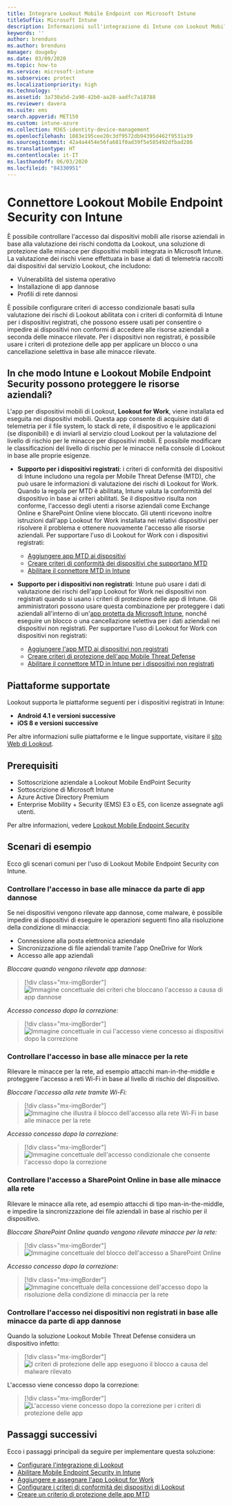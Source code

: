 ```yaml
---
title: Integrare Lookout Mobile Endpoint con Microsoft Intune
titleSuffix: Microsoft Intune
description: Informazioni sull'integrazione di Intune con Lookout Mobile Threat Defense (MTD) per controllare l'accesso dei dispositivi mobili alle risorse aziendali.
keywords: ''
author: brenduns
ms.author: brenduns
manager: dougeby
ms.date: 03/09/2020
ms.topic: how-to
ms.service: microsoft-intune
ms.subservice: protect
ms.localizationpriority: high
ms.technology: ''
ms.assetid: 3a730a5d-2a90-42b0-aa28-aadfc7a18788
ms.reviewer: davera
ms.suite: ems
search.appverid: MET150
ms.custom: intune-azure
ms.collection: M365-identity-device-management
ms.openlocfilehash: 1083e195cee20c3df9572db94395d462f9531a39
ms.sourcegitcommit: 42a4a4454e56fa681f0ad39f5e585492dfbad286
ms.translationtype: HT
ms.contentlocale: it-IT
ms.lasthandoff: 06/03/2020
ms.locfileid: "84330951"
---
```

# <a name="lookout-mobile-endpoint-security-connector-with-intune"></a>Connettore Lookout Mobile Endpoint Security con Intune

È possibile controllare l'accesso dai dispositivi mobili alle risorse aziendali in base alla valutazione dei rischi condotta da Lookout, una soluzione di protezione dalle minacce per dispositivi mobili integrata in Microsoft Intune. La valutazione dei rischi viene effettuata in base ai dati di telemetria raccolti dai dispositivi dal servizio Lookout, che includono:
- Vulnerabilità del sistema operativo
- Installazione di app dannose
- Profili di rete dannosi

È possibile configurare criteri di accesso condizionale basati sulla valutazione dei rischi di Lookout abilitata con i criteri di conformità di Intune per i dispositivi registrati, che possono essere usati per consentire o impedire ai dispositivi non conformi di accedere alle risorse aziendali a seconda delle minacce rilevate. Per i dispositivi non registrati, è possibile usare i criteri di protezione delle app per applicare un blocco o una cancellazione selettiva in base alle minacce rilevate.

## <a name="how-do-intune-and-lookout-mobile-endpoint-security-help-protect-company-resources"></a>In che modo Intune e Lookout Mobile Endpoint Security possono proteggere le risorse aziendali?

L'app per dispositivi mobili di Lookout, **Lookout for Work**, viene installata ed eseguita nei dispositivi mobili. Questa app consente di acquisire dati di telemetria per il file system, lo stack di rete, il dispositivo e le applicazioni (se disponibili) e di inviarli al servizio cloud Lookout per la valutazione del livello di rischio per le minacce per dispositivi mobili. È possibile modificare le classificazioni del livello di rischio per le minacce nella console di Lookout in base alle proprie esigenze.

- **Supporto per i dispositivi registrati**: i criteri di conformità dei dispositivi di Intune includono una regola per Mobile Threat Defense (MTD), che può usare le informazioni di valutazione dei rischi di Lookout for Work. Quando la regola per MTD è abilitata, Intune valuta la conformità del dispositivo in base ai criteri abilitati. Se il dispositivo risulta non conforme, l'accesso degli utenti a risorse aziendali come Exchange Online e SharePoint Online viene bloccato. Gli utenti ricevono inoltre istruzioni dall'app Lookout for Work installata nei relativi dispositivi per risolvere il problema e ottenere nuovamente l'accesso alle risorse aziendali. Per supportare l'uso di Lookout for Work con i dispositivi registrati:
  - [Aggiungere app MTD ai dispositivi](../protect/mtd-apps-ios-app-configuration-policy-add-assign.md)
  - [Creare criteri di conformità dei dispositivi che supportano MTD](../protect/mtd-device-compliance-policy-create.md)
  - [Abilitare il connettore MTD in Intune](../protect/mtd-connector-enable.md)

- **Supporto per i dispositivi non registrati**: Intune può usare i dati di valutazione dei rischi dell'app Lookout for Work nei dispositivi non registrati quando si usano i criteri di protezione delle app di Intune. Gli amministratori possono usare questa combinazione per proteggere i dati aziendali all'interno di un'[app protetta da Microsoft Intune](../apps/apps-supported-intune-apps.md), nonché eseguire un blocco o una cancellazione selettiva per i dati aziendali nei dispositivi non registrati. Per supportare l'uso di Lookout for Work con dispositivi non registrati:
  - [Aggiungere l'app MTD ai dispositivi non registrati](../protect/mtd-add-apps-unenrolled-devices.md)
  - [Creare criteri di protezione dell'app Mobile Threat Defense](../protect/mtd-app-protection-policy.md)
  - [Abilitare il connettore MTD in Intune per i dispositivi non registrati](../protect/mtd-enable-unenrolled-devices.md)

## <a name="supported-platforms"></a>Piattaforme supportate

Lookout supporta le piattaforme seguenti per i dispositivi registrati in Intune:

- **Android 4.1 e versioni successive**  
- **iOS 8 e versioni successive**  

Per altre informazioni sulle piattaforme e le lingue supportate, visitare il [sito Web di Lookout](https://personal.support.lookout.com/hc/articles/114094140253).  

## <a name="prerequisites"></a>Prerequisiti

- Sottoscrizione aziendale a Lookout Mobile EndPoint Security  
- Sottoscrizione di Microsoft Intune
- Azure Active Directory Premium
- Enterprise Mobility + Security (EMS) E3 o E5, con licenze assegnate agli utenti.  

Per altre informazioni, vedere [Lookout Mobile Endpoint Security](https://www.lookout.com/products/mobile-endpoint-security)

## <a name="sample-scenarios"></a>Scenari di esempio

Ecco gli scenari comuni per l'uso di Lookout Mobile Endpoint Security con Intune.

### <a name="control-access-based-on-threats-from-malicious-apps"></a>Controllare l'accesso in base alle minacce da parte di app dannose

Se nei dispositivi vengono rilevate app dannose, come malware, è possibile impedire ai dispositivi di eseguire le operazioni seguenti fino alla risoluzione della condizione di minaccia:

- Connessione alla posta elettronica aziendale
- Sincronizzazione di file aziendali tramite l'app OneDrive for Work
- Accesso alle app aziendali

*Bloccare quando vengono rilevate app dannose:*

> [!div class="mx-imgBorder"]
> ![Immagine concettuale dei criteri che bloccano l'accesso a causa di app dannose](./media/lookout-mobile-threat-defense-connector/malicious-apps-blocked.png)

*Accesso concesso dopo la correzione:*

> [!div class="mx-imgBorder"]
> ![Immagine concettuale in cui l'accesso viene concesso ai dispositivi dopo la correzione](./media/lookout-mobile-threat-defense-connector/malicious-apps-unblocked.png)

### <a name="control-access-based-on-threat-to-network"></a>Controllare l'accesso in base alle minacce per la rete

Rilevare le minacce per la rete, ad esempio attacchi man-in-the-middle e proteggere l'accesso a reti Wi-Fi in base al livello di rischio del dispositivo.

*Bloccare l'accesso alla rete tramite Wi-Fi:*

> [!div class="mx-imgBorder"]
> ![Immagine che illustra il blocco dell'accesso alla rete Wi-Fi in base alle minacce per la rete](./media/lookout-mobile-threat-defense-connector/network-wifi-blocked.png)

*Accesso concesso dopo la correzione:*

> [!div class="mx-imgBorder"]
> ![Immagine concettuale dell'accesso condizionale che consente l'accesso dopo la correzione](./media/lookout-mobile-threat-defense-connector/network-wifi-unblocked.png)

### <a name="control-access-to-sharepoint-online-based-on-threat-to-network"></a>Controllare l'accesso a SharePoint Online in base alle minacce alla rete

Rilevare le minacce alla rete, ad esempio attacchi di tipo man-in-the-middle, e impedire la sincronizzazione dei file aziendali in base al rischio per il dispositivo.

*Bloccare SharePoint Online quando vengono rilevate minacce per la rete:*

> [!div class="mx-imgBorder"]
> ![Immagine concettuale del blocco dell'accesso a SharePoint Online](./media/lookout-mobile-threat-defense-connector/network-spo-blocked.png)

*Accesso concesso dopo la correzione:*

> [!div class="mx-imgBorder"]
> ![Immagine concettuale della concessione dell'accesso dopo la risoluzione della condizione di minaccia per la rete](./media/lookout-mobile-threat-defense-connector/network-spo-unblocked.png)

### <a name="control-access-on-unenrolled-devices-based-on-threats-from-malicious-apps"></a>Controllare l'accesso nei dispositivi non registrati in base alle minacce da parte di app dannose

Quando la soluzione Lookout Mobile Threat Defense considera un dispositivo infetto:
> [!div class="mx-imgBorder"]
> ![I criteri di protezione delle app eseguono il blocco a causa del malware rilevato](./media/lookout-mobile-threat-defense-connector/lookout-app-policy-block.png)

L'accesso viene concesso dopo la correzione:

> [!div class="mx-imgBorder"]
> ![L'accesso viene concesso dopo la correzione per i criteri di protezione delle app](./media/lookout-mobile-threat-defense-connector/lookout-app-policy-remediated.png)

## <a name="next-steps"></a>Passaggi successivi

Ecco i passaggi principali da seguire per implementare questa soluzione:

- [Configurare l'integrazione di Lookout](lookout-mtd-connector-integration.md)
- [Abilitare Mobile Endpoint Security in Intune](mtd-connector-enable.md)
- [Aggiungere e assegnare l'app Lookout for Work](mtd-apps-ios-app-configuration-policy-add-assign.md)
- [Configurare i criteri di conformità dei dispositivi di Lookout](mtd-device-compliance-policy-create.md)
- [Creare un criterio di protezione delle app MTD](mtd-app-protection-policy.md)
